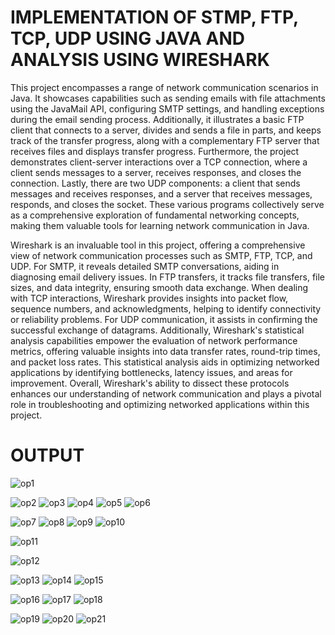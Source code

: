 # IMPLEMENTATION OF STMP, FTP, TCP, UDP USING JAVA AND ANALYSIS USING WIRESHARK

This project encompasses a range of network communication scenarios in Java. It showcases capabilities such as sending emails with file attachments using the JavaMail API, configuring SMTP settings, and handling 
exceptions during the email sending process. Additionally, it illustrates a basic FTP client that connects to a server, divides and sends a file in parts, and keeps track of the transfer progress, along with a 
complementary FTP server that receives files and displays transfer progress. Furthermore, the project demonstrates client-server interactions over a TCP connection, where a client sends messages to a server, receives
responses, and closes the connection. Lastly, there are two UDP components: a client that sends messages and receives responses, and a server that receives messages, responds, and closes the socket. These various 
programs collectively serve as a comprehensive exploration of fundamental networking concepts, making them valuable tools for learning network communication in Java.

Wireshark is an invaluable tool in this project, offering a comprehensive view of network communication processes such as SMTP, FTP, TCP, and UDP. For SMTP, it reveals detailed SMTP conversations, aiding in 
diagnosing email delivery issues. In FTP transfers, it tracks file transfers, file sizes, and data integrity, ensuring smooth data exchange. When dealing with TCP interactions, Wireshark provides insights into 
packet flow, sequence numbers, and acknowledgments, helping to identify connectivity or reliability problems. For UDP communication, it assists in confirming the successful exchange of datagrams. Additionally, 
Wireshark's statistical analysis capabilities empower the evaluation of network performance metrics, offering valuable insights into data transfer rates, round-trip times, and packet loss rates. This statistical 
analysis aids in optimizing networked applications by identifying bottlenecks, latency issues, and areas for improvement. Overall, Wireshark's ability to dissect these protocols enhances our understanding of 
network communication and plays a pivotal role in troubleshooting and optimizing networked applications within this project.

# OUTPUT

![op1](https://github.com/Neeraja-Kallamadi/Computer_Networks_Java_SMTP_FTP_TCP_UDP_Implementation_and_Wireshark_Analysis/assets/110168775/2ccecac3-fe48-4fa5-b6c6-2012cf898800)

![op2](https://github.com/Neeraja-Kallamadi/Computer_Networks_Java_SMTP_FTP_TCP_UDP_Implementation_and_Wireshark_Analysis/assets/110168775/c5b22e14-30e8-41f1-a2c5-23b99ea6609a)
![op3](https://github.com/Neeraja-Kallamadi/Computer_Networks_Java_SMTP_FTP_TCP_UDP_Implementation_and_Wireshark_Analysis/assets/110168775/96269b86-f4ac-4e25-b999-22f414306e44)
![op4](https://github.com/Neeraja-Kallamadi/Computer_Networks_Java_SMTP_FTP_TCP_UDP_Implementation_and_Wireshark_Analysis/assets/110168775/376e1138-b31e-46b4-9355-ade90a0c732a)
![op5](https://github.com/Neeraja-Kallamadi/Computer_Networks_Java_SMTP_FTP_TCP_UDP_Implementation_and_Wireshark_Analysis/assets/110168775/d8e2c3c8-deec-4ddc-b92b-1d89837def27)
![op6](https://github.com/Neeraja-Kallamadi/Computer_Networks_Java_SMTP_FTP_TCP_UDP_Implementation_and_Wireshark_Analysis/assets/110168775/6d81d27a-7dc9-4998-83d8-ae19cf1adf62)

![op7](https://github.com/Neeraja-Kallamadi/Computer_Networks_Java_SMTP_FTP_TCP_UDP_Implementation_and_Wireshark_Analysis/assets/110168775/fcb691bb-f0d7-4c56-bb68-1065a67101c7)
![op8](https://github.com/Neeraja-Kallamadi/Computer_Networks_Java_SMTP_FTP_TCP_UDP_Implementation_and_Wireshark_Analysis/assets/110168775/6fe4d8ae-0f93-4ef9-81ab-80b4c270a1dc)
![op9](https://github.com/Neeraja-Kallamadi/Computer_Networks_Java_SMTP_FTP_TCP_UDP_Implementation_and_Wireshark_Analysis/assets/110168775/1952d1e6-c5c6-40a0-92e1-1c170cdf705b)
![op10](https://github.com/Neeraja-Kallamadi/Computer_Networks_Java_SMTP_FTP_TCP_UDP_Implementation_and_Wireshark_Analysis/assets/110168775/698d39eb-2f66-4c78-aa6c-96fe66ca023c)

![op11](https://github.com/Neeraja-Kallamadi/Computer_Networks_Java_SMTP_FTP_TCP_UDP_Implementation_and_Wireshark_Analysis/assets/110168775/1e14cd6e-80e0-4f8c-a465-b95b609af1e5)

![op12](https://github.com/Neeraja-Kallamadi/Computer_Networks_Java_SMTP_FTP_TCP_UDP_Implementation_and_Wireshark_Analysis/assets/110168775/d9b7b712-96ae-4387-ad33-3ae24b5f6875)

![op13](https://github.com/Neeraja-Kallamadi/Computer_Networks_Java_SMTP_FTP_TCP_UDP_Implementation_and_Wireshark_Analysis/assets/110168775/39362703-f12c-4352-b797-a54376c2958a)
![op14](https://github.com/Neeraja-Kallamadi/Computer_Networks_Java_SMTP_FTP_TCP_UDP_Implementation_and_Wireshark_Analysis/assets/110168775/923e1946-a44d-4459-a670-5adf2fed685f)
![op15](https://github.com/Neeraja-Kallamadi/Computer_Networks_Java_SMTP_FTP_TCP_UDP_Implementation_and_Wireshark_Analysis/assets/110168775/9e35656f-f93d-4ec5-8dac-22b00dff41ce)

![op16](https://github.com/Neeraja-Kallamadi/Computer_Networks_Java_SMTP_FTP_TCP_UDP_Implementation_and_Wireshark_Analysis/assets/110168775/d192cafa-3d94-4cdb-9cfd-698fa0425c23)
![op17](https://github.com/Neeraja-Kallamadi/Computer_Networks_Java_SMTP_FTP_TCP_UDP_Implementation_and_Wireshark_Analysis/assets/110168775/77fb843c-382b-40dc-b6fd-531daca1a111)
![op18](https://github.com/Neeraja-Kallamadi/Computer_Networks_Java_SMTP_FTP_TCP_UDP_Implementation_and_Wireshark_Analysis/assets/110168775/bbfb0227-a9fb-4cc8-8500-7b7efd9df4d4)

![op19](https://github.com/Neeraja-Kallamadi/Computer_Networks_Java_SMTP_FTP_TCP_UDP_Implementation_and_Wireshark_Analysis/assets/110168775/a0bdb288-97c4-4a81-ac8b-79d41d1e80d4)
![op20](https://github.com/Neeraja-Kallamadi/Computer_Networks_Java_SMTP_FTP_TCP_UDP_Implementation_and_Wireshark_Analysis/assets/110168775/5d0efce4-b247-4da0-a1b0-29abd1e70fc2)
![op21](https://github.com/Neeraja-Kallamadi/Computer_Networks_Java_SMTP_FTP_TCP_UDP_Implementation_and_Wireshark_Analysis/assets/110168775/426c5888-7a4a-4935-9cba-1c3f966a1172)
